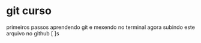 # git curso
primeiros passos
aprendendo git e mexendo no terminal
agora subindo este arquivo no github
[ ]s